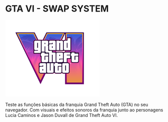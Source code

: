 #  GTA VI - SWAP SYSTEM
<img src="./assets/icons/gtavilogo.png" alt="logo" width="300"/> 

Teste as funções básicas da franquia Grand Theft Auto (GTA) no seu navegador. Com visuais e efeitos sonoros da franquia junto ao personagens Lucia Caminos e Jason Duvall de Grand Theft Auto VI.
